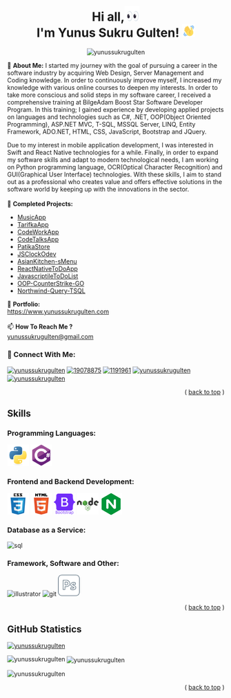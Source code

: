 <h1 align="center">Hi all,<img src="https://github.com/yunussukrugulten/yunussukrugulten/blob/main/Eyes.gif" alt="eyes" width=35 height=35 /><br>I'm Yunus Sukru Gulten! <img src="https://github.com/yunussukrugulten/yunussukrugulten/blob/main/Hello.gif?raw=true" alt="hello" width=30 height=30 /></h1>

<p align="center">
<img src="https://komarev.com/ghpvc/?username=yunussukrugulten&label=Profile%20views&color=0e75b6&style=flat" alt="yunussukrugulten" />
</p>

💬 <b>About Me:</b> I started my journey with the goal of pursuing a career in the software industry by acquiring Web Design, Server Management and Coding knowledge. In order to continuously improve myself, I increased my knowledge with various online courses to deepen my interests. In order to take more conscious and solid steps in my software career, I received a comprehensive training at BilgeAdam Boost Star Software Developer Program. In this training; I gained experience by developing applied projects on languages and technologies such as C#, .NET, OOP(Object Oriented Programming), ASP.NET MVC, T-SQL, MSSQL Server, LINQ, Entity Framework, ADO.NET, HTML, CSS, JavaScript, Bootstrap and JQuery.

Due to my interest in mobile application development, I was interested in Swift and React Native technologies for a while. Finally, in order to expand my software skills and adapt to modern technological needs, I am working on Python programming language, OCR(Optical Character Recognition) and GUI(Graphical User Interface) technologies. With these skills, I aim to stand out as a professional who creates value and offers effective solutions in the software world by keeping up with the innovations in the sector.
<br><br>
🔭 <b>Completed Projects:</b>
<ul>
<li><a href="https://github.com/yunussukrugulten/MusicApp" target="blank">MusicApp</a></li>
<li><a href="https://github.com/yunussukrugulten/TarifkaApp" target="blank">TarifkaApp</a></li>
<li><a href="https://github.com/yunussukrugulten/CodeWorkApp" target="blank">CodeWorkApp</a></li>
<li><a href="https://github.com/yunussukrugulten/CodeTalksApp" target="blank">CodeTalksApp</a></li>
<li><a href="https://github.com/yunussukrugulten/PatikaStore" target="blank">PatikaStore</a></li>
<li><a href="https://github.com/yunussukrugulten/JSClockOdev" target="blank">JSClockOdev</a></li>
<li><a href="https://github.com/yunussukrugulten/AsianKitchen-sMenu" target="blank">AsianKitchen-sMenu</a></li>
<li><a href="https://github.com/yunussukrugulten/ReactNativeToDoApp" target="blank">ReactNativeToDoApp</a></li>
<li><a href="https://github.com/yunussukrugulten/JavascriptileToDoList" target="blank">JavascriptileToDoList</a></li>
<li><a href="https://github.com/yunussukrugulten/OOP-CounterStrike-GO" target="blank">OOP-CounterStrike-GO</a></li>
<li><a href="https://github.com/yunussukrugulten/Northwind-Query-TSQL" target="blank">Northwind-Query-TSQL</a></li>
</ul>

🎨 <b>Portfolio:</b><br>
<a href="https://www.yunussukrugulten.com/" target="_blank">https://www.yunussukrugulten.com</a>
<br><br>
📫 <b>How To Reach Me ?</b><br>
<a href="mailto:yunussukrugulten@gmail.com">yunussukrugulten@gmail.com</a>

<h3 align="left">🔗 Connect With Me:</h3>
<p align="left">
<a href="https://linkedin.com/in/yunussukrugulten" target="blank"><img align="center" src="https://raw.githubusercontent.com/rahuldkjain/github-profile-readme-generator/master/src/images/icons/Social/linked-in-alt.svg" alt="yunussukrugulten" height="25" width="25" /></a>
<a href="https://stackoverflow.com/users/19078875" target="blank"><img align="center" src="https://raw.githubusercontent.com/rahuldkjain/github-profile-readme-generator/master/src/images/icons/Social/stack-overflow.svg" alt="19078875" height="25" width="25" /></a>  
<a href="https://meta.stackexchange.com/users/1191961" target="blank"><img align="center" src="https://upload.wikimedia.org/wikipedia/commons/thumb/e/e0/Stack_Exchange_icon.svg/768px-Stack_Exchange_icon.svg.png?20190928184426" alt="1191961" height="25" width="25" /></a>  
<a href="https://instagram.com/yunussukrugulten" target="blank"><img align="center" src="https://raw.githubusercontent.com/rahuldkjain/github-profile-readme-generator/master/src/images/icons/Social/instagram.svg" alt="yunussukrugulten" height="25" width="25" /></a>
<a href="https://www.hackerrank.com/yunussukrugulten" target="blank"><img align="center" src="https://raw.githubusercontent.com/rahuldkjain/github-profile-readme-generator/master/src/images/icons/Social/hackerrank.svg" alt="yunussukrugulten" height="25" width="25" /></a>
</p>

<p align="right">( <a href="#top">back to top</a> )</p>

<h2 align="left">Skills</h2>

<h3 align="left">Programming Languages:</h3>
<p align="left">
  <img src="https://raw.githubusercontent.com/devicons/devicon/master/icons/python/python-original.svg" alt="python" width="50" height="50"/>
  <img src="https://raw.githubusercontent.com/devicons/devicon/master/icons/csharp/csharp-original.svg" alt="csharp" width="50" height="50"/>
</p>

<h3 align="left">Frontend and Backend Development:</h3>
<p align="left">  
 <img src="https://raw.githubusercontent.com/devicons/devicon/master/icons/css3/css3-original-wordmark.svg" alt="css3" width="50" height="50"/>
 <img src="https://raw.githubusercontent.com/devicons/devicon/master/icons/html5/html5-original-wordmark.svg" alt="html5" width="50" height="50"/>
 <img src="https://raw.githubusercontent.com/devicons/devicon/master/icons/bootstrap/bootstrap-plain-wordmark.svg" alt="bootstrap" width="50" height="50"/>
 <img src="https://raw.githubusercontent.com/devicons/devicon/master/icons/nodejs/nodejs-original-wordmark.svg" alt="nodejs" width="50" height="50"/>
 <img src="https://raw.githubusercontent.com/devicons/devicon/master/icons/nginx/nginx-original.svg" alt="nginx" width="50" height="50"/> 
</p>

<h3 align="left">Database as a Service:</h3>
<p align="left">
   <img src="https://www.svgrepo.com/show/303229/microsoft-sql-server-logo.svg" alt="sql" width="50" height="50"/>
</p>
  

<h3 align="left">Framework, Software and Other:</h3>
<p align="left">
     <img src="https://www.vectorlogo.zone/logos/adobe_illustrator/adobe_illustrator-icon.svg" alt="illustrator" width="50" height="50"/>
     <img src="https://www.vectorlogo.zone/logos/git-scm/git-scm-icon.svg" alt="git" width="50" height="50"/> 
     <img src="https://raw.githubusercontent.com/devicons/devicon/master/icons/photoshop/photoshop-line.svg" alt="photoshop" width="50" height="50"/>
</p>


<p align="right">( <a href="#top">back to top</a> )</p>

<h2 align="left">GitHub Statistics</h2>

<p align="left"> <a href="https://github.com/ryo-ma/github-profile-trophy"><img src="https://github-profile-trophy.vercel.app/?username=yunussukrugulten" alt="yunussukrugulten" /></a> </p>

<p><img align="left" src="https://github-readme-stats.vercel.app/api/top-langs?username=yunussukrugulten&show_icons=true&locale=en&layout=compact" alt="yunussukrugulten" /></p>

<p>&nbsp;<img align="center" src="https://github-readme-stats.vercel.app/api?username=yunussukrugulten&show_icons=true&locale=en" alt="yunussukrugulten" /></p>

<p><img align="center" src="https://github-readme-streak-stats.herokuapp.com/?user=yunussukrugulten&" alt="yunussukrugulten" /></p>

<p align="right">( <a href="#top">back to top</a> )</p>
